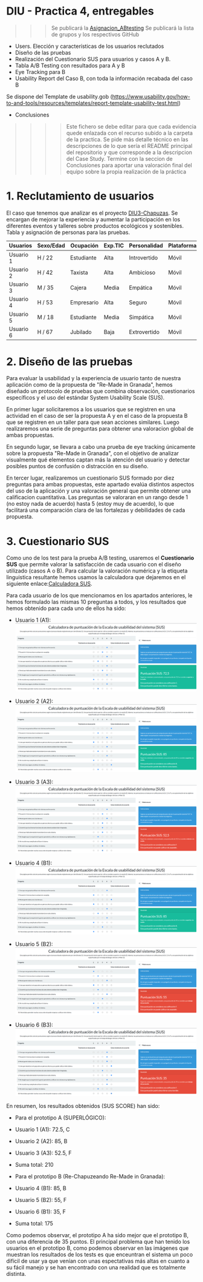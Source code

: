# DIU - Practica 4, entregables

>>> Se publicará la [Asignacion_ABtesting](https://github.com/mgea/DIU/blob/master/P4/Asignacion_ABtesting.pdf)
>>> Se publicará la lista de grupos y los respectivos GitHub

- Users. Elección y características de los usuarios reclutados
- Diseño de las pruebas
- Realización del Cuestionario SUS para usuarios y casos A y B.
- Tabla A/B Testing con resultados para A y B
- Eye Tracking para B
- Usability Report del Caso B, con toda la información recabada del caso B

Se dispone del Template de usability.gob (https://www.usability.gov/how-to-and-tools/resources/templates/report-template-usability-test.html) 
- Conclusiones

>>>> Este fichero se debe editar para que cada evidencia quede enlazada con el recurso subido a la carpeta de la practica. Se pide más detalle técnico en las descripciones de lo que sería el README principal del repositorio y que corresponde a la descripcion del Case Study.
>>>> Termine con la seccion de Conclusiones para aportar una valoración final del equipo sobre la propia realización de la práctica

# 1. Reclutamiento de usuarios 

El caso que tenemos que analizar es el proyecto [DIU3-Chapuzas](https://github.com/DIU3-Chapuzas/UX_CaseStudy). 
Se encargan de  mejorar la experiencia y aumentar la participación en los diferentes eventos y talleres sobre productos ecológicos y sostenibles.
Tabla y asignación de personas para las pruebas.

| Usuarios | Sexo/Edad     | Ocupación   |  Exp.TIC    | Personalidad | Plataforma | Caso
| ------------- | -------- | ----------- | ----------- | -----------  | ---------- | ----
| Usuario 1  | H / 22   | Estudiante  | Alta       | Introvertido | Móvil       | A 
| Usuario 2  | H / 42   | Taxista  | Alta       | Ambicioso       | Móvil        | A 
| Usuario 3  | M / 35   | Cajera     | Media        | Empática    | Móvil      | A
| Usuario 4  | H / 53   | Empresario  | Alta       | Seguro     | Móvil        | B 
| Usuario 5  | M / 18   | Estudiante     | Media        | Simpática    | Móvil      | B
| Usuario 6  | H / 67   | Jubilado  | Baja       | Extrovertido     | Móvil        | B 


# 2. Diseño de las pruebas 

Para evaluar la usabilidad y la experiencia de usuario tanto de nuestra aplicación como de la propuesta de "Re-Made in Granada", hemos diseñado un protocolo de pruebas que combina observación, cuestionarios específicos y el uso del estándar System Usability Scale (SUS).

En primer lugar solicitaremos a los usuarios que se registren en una actividad en el caso de ser la propuesta A y en el caso de la propuesta B que se registren en un taller para que sean acciones similares. Luego realizaremos una serie de preguntas para obtener una valoracion global de ambas propuestas.

En segundo lugar, se llevara a cabo una prueba de eye tracking únicamente sobre la propuesta "Re-Made in Granada", con el objetivo de analizar visualmente qué elementos captan más la atención del usuario y detectar posibles puntos de confusión o distracción en su diseño.

En tercer lugar, realizaremos un cuestionario SUS formado por diez preguntas para ambas propuestas, este apartado evalúa distintos aspectos del uso de la aplicación y una valoración general que permite obtener una calificacion cuantitativa. Las preguntas se valoraran en un rango desde 1 (no estoy nada de acuerdo) hasta 5 (estoy muy de acuerdo), lo que facilitará una comparación clara de las fortalezas y debilidades de cada propuesta.

# 3. Cuestionario SUS

Como uno de los test para la prueba A/B testing, usaremos el **Cuestionario SUS** que permite valorar la satisfacción de cada usuario con el diseño utilizado (casos A o B). Para calcular la valoración numérica y la etiqueta linguistica resultante hemos usamos la calculadora que dejaremos en el siguiente enlace:[Calculadora SUS](https://stuart-cunningham.github.io/sus/). 

Para cada usuario de los que mencionamos en los apartados anteriores, le hemos formulado las mismas 10 preguntas a todos, y los resultados que hemos obtenido para cada uno de ellos ha sido:
- Usuario 1 (A1):
![image](https://github.com/Josemgomo/UX_CaseStudy/blob/master/P4/Puntuaciones_SUS/A_1.png)

- Usuario 2 (A2):
![image](https://github.com/Josemgomo/UX_CaseStudy/blob/master/P4/Puntuaciones_SUS/A_2.png)

- Usuario 3 (A3):
![image](https://github.com/Josemgomo/UX_CaseStudy/blob/master/P4/Puntuaciones_SUS/A_3.png)

- Usuario 4 (B1):
![image](https://github.com/Josemgomo/UX_CaseStudy/blob/master/P4/Puntuaciones_SUS/B_1.png)

- Usuario 5 (B2):
![image](https://github.com/Josemgomo/UX_CaseStudy/blob/master/P4/Puntuaciones_SUS/B_2.png)

- Usuario 6 (B3):
![image](https://github.com/Josemgomo/UX_CaseStudy/blob/master/P4/Puntuaciones_SUS/B_3.png)

En resumen, los resultados obtenidos (SUS SCORE) han sido:
- Para el prototipo A (SUPERLÓGICO):
 - Usuario 1 (A1): 72.5, C
 - Usuario 2 (A2): 85, B
 - Usuario 3 (A3): 52.5, F
 - Suma total: 210

- Para el prototipo B (Re-Chapuzeando Re-Made in Granada):
 - Usuario 4 (B1): 85, B
 - Usuario 5 (B2): 55, F
 - Usuario 6 (B1): 35, F
 - Suma total: 175

Como podemos observar, el prototipo A ha sido mejor que el prototipo B, con una diferencia de 35 puntos. El principal problema que han tenido los usuarios en el prototipo B, como podemos observar en las imágenes que muestran los resultados de los tests es que enceuntran el sistema un poco difícil de usar ya que venían con unas espectativas más altas en cuanto a su fácil manejo y se han encontrado con una realidad que es totalmente distinta.
